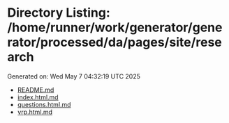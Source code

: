 # Directory Listing: /home/runner/work/generator/generator/processed/da/pages/site/research
Generated on: Wed May  7 04:32:19 UTC 2025

- [README.md](README.md)
- [index.html.md](index.html.md)
- [questions.html.md](questions.html.md)
- [vrp.html.md](vrp.html.md)
